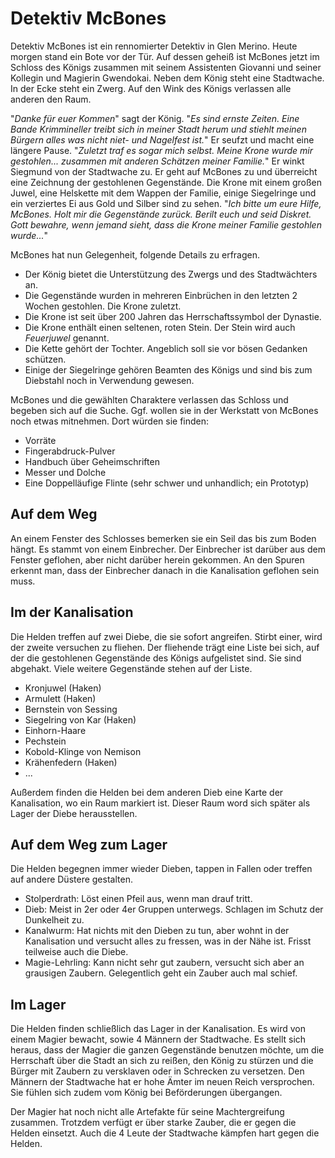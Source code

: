 # Detektiv McBones

Detektiv McBones ist ein rennomierter Detektiv in Glen Merino.
Heute morgen stand ein Bote vor der Tür.
Auf dessen geheiß ist McBones jetzt im Schloss des Königs zusammen mit seinem Assistenten Giovanni und seiner Kollegin und Magierin Gwendokai.
Neben dem König steht eine Stadtwache.
In der Ecke steht ein Zwerg.
Auf den Wink des Königs verlassen alle anderen den Raum.

"*Danke für euer Kommen*" sagt der König.
"*Es sind ernste Zeiten. Eine Bande Krimmineller treibt sich in meiner Stadt herum und stiehlt meinen Bürgern alles was nicht niet- und Nagelfest ist.*"
Er seufzt und macht eine längere Pause.
"*Zuletzt traf es sogar mich selbst. Meine Krone wurde mir gestohlen... zusammen mit anderen Schätzen meiner Familie.*"
Er winkt Siegmund von der Stadtwache zu.
Er geht auf McBones zu und überreicht eine Zeichnung der gestohlenen Gegenstände.
Die Krone mit einem großen Juwel, eine Helskette mit dem Wappen der Familie, einige Siegelringe und ein verziertes Ei aus Gold und Silber sind zu sehen.
"*Ich bitte um eure Hilfe, McBones. Holt mir die Gegenstände zurück. Berilt euch und seid Diskret. Gott bewahre, wenn jemand sieht, dass die Krone meiner Familie gestohlen wurde...*"


McBones hat nun Gelegenheit, folgende Details zu erfragen.
- Der König bietet die Unterstützung des Zwergs und des Stadtwächters an.
- Die Gegenstände wurden in mehreren Einbrüchen in den letzten 2 Wochen gestohlen. Die Krone zuletzt.
- Die Krone ist seit über 200 Jahren das Herrschaftssymbol der Dynastie.
- Die Krone enthält einen seltenen, roten Stein. Der Stein wird auch *Feuerjuwel* genannt.
- Die Kette gehört der Tochter. Angeblich soll sie vor bösen Gedanken schützen.
- Einige der Siegelringe gehören Beamten des Königs und sind bis zum Diebstahl noch in Verwendung gewesen.


McBones und die gewählten Charaktere verlassen das Schloss und begeben sich auf die Suche.
Ggf. wollen sie in der Werkstatt von McBones noch etwas mitnehmen.
Dort würden sie finden:
- Vorräte
- Fingerabdruck-Pulver
- Handbuch über Geheimschriften
- Messer und Dolche
- Eine Doppelläufige Flinte (sehr schwer und unhandlich; ein Prototyp)


## Auf dem Weg

An einem Fenster des Schlosses bemerken sie ein Seil das bis zum Boden hängt.
Es stammt von einem Einbrecher.
Der Einbrecher ist darüber aus dem Fenster geflohen, aber nicht darüber herein gekommen.
An den Spuren erkennt man, dass der Einbrecher danach in die Kanalisation geflohen sein muss.


## Im der Kanalisation

Die Helden treffen auf zwei Diebe, die sie sofort angreifen.
Stirbt einer, wird der zweite versuchen zu fliehen.
Der fliehende trägt eine Liste bei sich, auf der die gestohlenen Gegenstände des Königs aufgelistet sind. Sie sind abgehakt.
Viele weitere Gegenstände stehen auf der Liste.
- Kronjuwel (Haken)
- Armulett (Haken)
- Bernstein von Sessing
- Siegelring von Kar (Haken)
- Einhorn-Haare
- Pechstein
- Kobold-Klinge von Nemison
- Krähenfedern (Haken)
- ...

Außerdem finden die Helden bei dem anderen Dieb eine Karte der Kanalisation, wo ein Raum markiert ist.
Dieser Raum word sich später als Lager der Diebe herausstellen.


## Auf dem Weg zum Lager

Die Helden begegnen immer wieder Dieben, tappen in Fallen oder treffen auf andere Düstere gestalten.
- Stolperdrath: Löst einen Pfeil aus, wenn man drauf tritt.
- Dieb: Meist in 2er oder 4er Gruppen unterwegs. Schlagen im Schutz der Dunkelheit zu.
- Kanalwurm: Hat nichts mit den Dieben zu tun, aber wohnt in der Kanalisation und versucht alles zu fressen, was in der Nähe ist. Frisst teilweise auch die Diebe.
- Magie-Lehrling: Kann nicht sehr gut zaubern, versucht sich aber an grausigen Zaubern. Gelegentlich geht ein Zauber auch mal schief.

## Im Lager

Die Helden finden schließlich das Lager in der Kanalisation.
Es wird von einem Magier bewacht, sowie 4 Männern der Stadtwache.
Es stellt sich heraus, dass der Magier die ganzen Gegenstände benutzen möchte, um die Herrschaft über die Stadt an sich zu reißen, den König zu stürzen und die Bürger mit Zaubern zu versklaven oder in Schrecken zu versetzen.
Den Männern der Stadtwache hat er hohe Ämter im neuen Reich versprochen.
Sie fühlen sich zudem vom König bei Beförderungen übergangen.

Der Magier hat noch nicht alle Artefakte für seine Machtergreifung zusammen.
Trotzdem verfügt er über starke Zauber, die er gegen die Helden einsetzt.
Auch die 4 Leute der Stadtwache kämpfen hart gegen die Helden.



